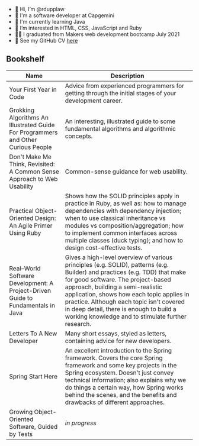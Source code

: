 - 👋 Hi, I’m @rdupplaw
- 🏢 I'm a software developer at Capgemini
- 🌱 I'm currently learning Java
- 👀 I’m interested in HTML, CSS, JavaScript and Ruby
- :man_student: I graduated from Makers web development bootcamp July 2021
- :scroll: See my GitHub CV [here](https://github.com/rdupplaw/CV)

## Bookshelf

| Name | Description |
| - | - |
| Your First Year in Code | Advice from experienced programmers for getting through the initial stages of your development career. |
| Grokking Algorithms An Illustrated Guide For Programmers and Other Curious People | An interesting, illustrated guide to some fundamental algorithms and algorithmic concepts. |
| Don't Make Me Think, Revisited: A Common Sense Approach to Web Usability | Common-sense guidance for web usability. |
| Practical Object-Oriented Design: An Agile Primer Using Ruby | Shows how the SOLID principles apply in practice in Ruby, as well as: how to manage dependencies with dependency injection; when to use classical inheritance vs modules vs composition/aggregation; how to implement common interfaces across multiple classes (duck typing); and how to design cost-effective tests. |
| Real–World Software Development: A Project-Driven Guide to Fundamentals in Java | Gives a high-level overview of various principles (e.g. SOLID), patterns (e.g. Builder) and practices (e.g. TDD) that make for good software. The project-based approach, building a semi-realistic application, shows how each topic applies in practice. Although each topic isn't covered in deep detail, there is enough to build a working knowledge and to stimulate further research. |
| Letters To A New Developer | Many short essays, styled as letters, containing advice for new developers. |
| Spring Start Here | An excellent introduction to the Spring framework. Covers the core Spring framework and some key projects in the Spring ecosystem. Doesn't just convey technical information; also explains why we do things a certain way, how Spring works behind the scenes, and the benefits and drawbacks of different approaches. |
| Growing Object-Oriented Software, Guided by Tests | _in progress_ |

<!---
rdupplaw/rdupplaw is a ✨ special ✨ repository because its `README.md` (this file) appears on your GitHub profile.
You can click the Preview link to take a look at your changes.
--->
